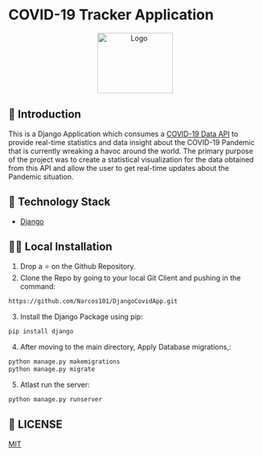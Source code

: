 # COVID-19 Tracker Application

<p align="center">
  <a href="https://github.com/Narcos101/DjangoCovidApp">
    <img src="https://www.google.com/url?sa=i&url=https%3A%2F%2Fwww.cdc.gov%2Fmedia%2Fsubtopic%2Fimages.htm&psig=AOvVaw0p1QqWyUrPDqwmue2G6pWF&ust=1686298879354000&source=images&cd=vfe&ved=0CBEQjRxqFwoTCOjBjf-es_8CFQAAAAAdAAAAABAE" alt="Logo" width="150" height="120">
  </a>
  
  ## 📌 Introduction
  
  This is a Django Application which consumes a [COVID-19 Data API](https://github.com/mathdroid/covid-19-api) to provide real-time statistics and data insight about the COVID-19 Pandemic that is currently wreaking a havoc around the world. The primary purpose of the project was to create a statistical visualization for the data obtained from this API and allow the user to get real-time updates about the Pandemic situation.
  
  ## 🏁 Technology Stack

* [Django](https://www.djangoproject.com/)


## 🏃‍♂️ Local Installation

1. Drop a ⭐ on the Github Repository. 
2. Clone the Repo by going to your local Git Client and pushing in the command: 

```sh
https://github.com/Narcos101/DjangoCovidApp.git
```

3. Install the Django Package using pip: 
```sh
pip install django
```

4. After moving to the main directory, Apply Database migrations,:
```sh
python manage.py makemigrations
python manage.py migrate
```
5. Atlast run the server:
```sh
python manage.py runserver
```

## 📜 LICENSE

[MIT](https://github.com/Narcos101/DjangoCovidApp/blob/main/LICENSE)
